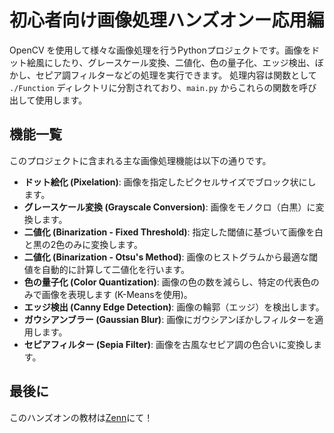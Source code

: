 # 初心者向け画像処理ハンズオンー応用編

OpenCV を使用して様々な画像処理を行うPythonプロジェクトです。画像をドット絵風にしたり、グレースケール変換、二値化、色の量子化、エッジ検出、ぼかし、セピア調フィルターなどの処理を実行できます。
処理内容は関数として `./Function` ディレクトリに分割されており、`main.py` からこれらの関数を呼び出して使用します。

## 機能一覧

このプロジェクトに含まれる主な画像処理機能は以下の通りです。

-   **ドット絵化 (Pixelation)**: 画像を指定したピクセルサイズでブロック状にします。
-   **グレースケール変換 (Grayscale Conversion)**: 画像をモノクロ（白黒）に変換します。
-   **二値化 (Binarization - Fixed Threshold)**: 指定した閾値に基づいて画像を白と黒の2色のみに変換します。
-   **二値化 (Binarization - Otsu's Method)**: 画像のヒストグラムから最適な閾値を自動的に計算して二値化を行います。
-   **色の量子化 (Color Quantization)**: 画像の色の数を減らし、特定の代表色のみで画像を表現します (K-Meansを使用)。
-   **エッジ検出 (Canny Edge Detection)**: 画像の輪郭（エッジ）を検出します。
-   **ガウシアンブラー (Gaussian Blur)**: 画像にガウシアンぼかしフィルターを適用します。
-   **セピアフィルター (Sepia Filter)**: 画像を古風なセピア調の色合いに変換します。

## 最後に

このハンズオンの教材は[Zenn](https://zenn.dev/0_s0g0/articles/9f82e2ef2196e4)にて！
